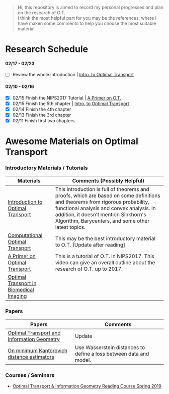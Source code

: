 > Hi, this repository is aimed to record my personal progresses and plan on the research of O.T.\
> I think the most helpful part for you may be the references, where I have maken some comments to help you choose the most suitable material.

# Research Schedule
#### 02/17 - 02/23
- [ ] Review the whole introduction | [Intro. to Optimal Transport](http://www.math.cmu.edu/~mthorpe/OTNotes)

#### 02/10 - 02/16
- [x] 02/15 Finish the NIPS2017 Tutorial | [A Primer on O.T.](https://nips.cc/Conferences/2017/ScheduleMultitrack?event=8736)
- [x] 02/15 Finish the 5th chapter | [Intro. to Optimal Transport](http://www.math.cmu.edu/~mthorpe/OTNotes)
- [x] 02/14 Finish the 4th chapter
- [x] 02/13 Finish the 3rd chapter
- [X] 02/11 Finish first two chapters

# Awesome Materials on Optimal Transport

### Introductory Materials / Tutorials
| Materials  | Comments (Possibly Helpful) |
|---|---|
| [Introduction to Optimal Transport](http://www.math.cmu.edu/~mthorpe/OTNotes) | This introduction is full of theorems and proofs, which are based on some definitions and theorems from rigorous probability, functional analysis and convex analysis. In addition, it doesn't mention Sinkhorn's Algorithm, Barycenters, and some other latest topics. |
| [Computational Optimal Transport](https://optimaltransport.github.io/)  | This may be the best introductory material to O.T. [Update after reading]  |
| [A Primer on Optimal Transport](https://nips.cc/Conferences/2017/ScheduleMultitrack?event=8736) | This is a tutorial of O.T. in NIPS2017. This video can give an overall outline about the research of O.T. up to 2017. |
| [Optimal Transport in Biomedical Imaging](http://imagedatascience.com/transport/tutorials_miccai18.html) ||

### Papers
| Papers  | Comments  |
|---|---|
| [Optimal Transport and Information Geometry](https://arxiv.org/pdf/1906.00030.pdf) | Update |
| [On minimum Kantorovich distance estimators](https://www.sciencedirect.com/science/article/pii/S0167715206000381) | Use Wasserstein distances to define a loss between data and model. |

### Courses / Seminars
- [Optimal Transport & Information Geometry Reading Course Spring 2019](https://dsweber2.github.io/Optimal-Transport-Information-Geometry/)

